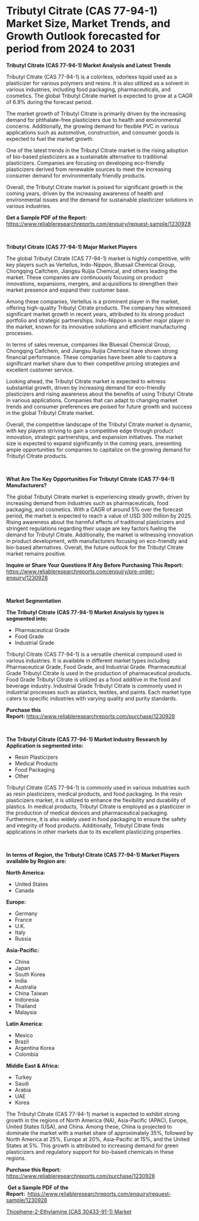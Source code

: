 <p><h1>Tributyl Citrate (CAS 77-94-1) Market Size, Market Trends, and Growth Outlook forecasted for period from 2024 to 2031</h1></p><p><strong>Tributyl Citrate (CAS 77-94-1) Market Analysis and Latest Trends</strong></p>
<p><p>Tributyl Citrate (CAS 77-94-1) is a colorless, odorless liquid used as a plasticizer for various polymers and resins. It is also utilized as a solvent in various industries, including food packaging, pharmaceuticals, and cosmetics. The global Tributyl Citrate market is expected to grow at a CAGR of 6.9% during the forecast period.</p><p>The market growth of Tributyl Citrate is primarily driven by the increasing demand for phthalate-free plasticizers due to health and environmental concerns. Additionally, the growing demand for flexible PVC in various applications such as automotive, construction, and consumer goods is expected to fuel the market growth.</p><p>One of the latest trends in the Tributyl Citrate market is the rising adoption of bio-based plasticizers as a sustainable alternative to traditional plasticizers. Companies are focusing on developing eco-friendly plasticizers derived from renewable sources to meet the increasing consumer demand for environmentally friendly products.</p><p>Overall, the Tributyl Citrate market is poised for significant growth in the coming years, driven by the increasing awareness of health and environmental issues and the demand for sustainable plasticizer solutions in various industries.</p></p>
<p><strong>Get a Sample PDF of the Report:&nbsp;</strong> <a href="https://www.reliableresearchreports.com/enquiry/request-sample/1230928">https://www.reliableresearchreports.com/enquiry/request-sample/1230928</a></p>
<p>&nbsp;</p>
<p><strong>Tributyl Citrate (CAS 77-94-1) Major Market Players</strong></p>
<p><p>The global Tributyl Citrate (CAS 77-94-1) market is highly competitive, with key players such as Vertellus, Indo-Nippon, Bluesail Chemical Group, Chongqing Caifchem, Jiangsu Ruijia Chemical, and others leading the market. These companies are continuously focusing on product innovations, expansions, mergers, and acquisitions to strengthen their market presence and expand their customer base.</p><p>Among these companies, Vertellus is a prominent player in the market, offering high-quality Tributyl Citrate products. The company has witnessed significant market growth in recent years, attributed to its strong product portfolio and strategic partnerships. Indo-Nippon is another major player in the market, known for its innovative solutions and efficient manufacturing processes.</p><p>In terms of sales revenue, companies like Bluesail Chemical Group, Chongqing Caifchem, and Jiangsu Ruijia Chemical have shown strong financial performance. These companies have been able to capture a significant market share due to their competitive pricing strategies and excellent customer service.</p><p>Looking ahead, the Tributyl Citrate market is expected to witness substantial growth, driven by increasing demand for eco-friendly plasticizers and rising awareness about the benefits of using Tributyl Citrate in various applications. Companies that can adapt to changing market trends and consumer preferences are poised for future growth and success in the global Tributyl Citrate market.</p><p>Overall, the competitive landscape of the Tributyl Citrate market is dynamic, with key players striving to gain a competitive edge through product innovation, strategic partnerships, and expansion initiatives. The market size is expected to expand significantly in the coming years, presenting ample opportunities for companies to capitalize on the growing demand for Tributyl Citrate products.</p></p>
<p>&nbsp;</p>
<p><strong>What Are The Key Opportunities For Tributyl Citrate (CAS 77-94-1) Manufacturers?</strong></p>
<p><p>The global Tributyl Citrate market is experiencing steady growth, driven by increasing demand from industries such as pharmaceuticals, food packaging, and cosmetics. With a CAGR of around 5% over the forecast period, the market is expected to reach a value of USD 300 million by 2025. Rising awareness about the harmful effects of traditional plasticizers and stringent regulations regarding their usage are key factors fueling the demand for Tributyl Citrate. Additionally, the market is witnessing innovation in product development, with manufacturers focusing on eco-friendly and bio-based alternatives. Overall, the future outlook for the Tributyl Citrate market remains positive.</p></p>
<p><strong>Inquire or Share Your Questions If Any Before Purchasing This Report:</strong> <a href="https://www.reliableresearchreports.com/enquiry/pre-order-enquiry/1230928">https://www.reliableresearchreports.com/enquiry/pre-order-enquiry/1230928</a></p>
<p>&nbsp;</p>
<p><strong>Market Segmentation</strong></p>
<p><strong>The Tributyl Citrate (CAS 77-94-1) Market Analysis by types is segmented into:</strong></p>
<p><ul><li>Pharmaceutical Grade</li><li>Food Grade</li><li>Industrial Grade</li></ul></p>
<p><p>Tributyl Citrate (CAS 77-94-1) is a versatile chemical compound used in various industries. It is available in different market types including Pharmaceutical Grade, Food Grade, and Industrial Grade. Pharmaceutical Grade Tributyl Citrate is used in the production of pharmaceutical products. Food Grade Tributyl Citrate is utilized as a food additive in the food and beverage industry. Industrial Grade Tributyl Citrate is commonly used in industrial processes such as plastics, textiles, and paints. Each market type caters to specific industries with varying quality and purity standards.</p></p>
<p><strong>Purchase this Report:&nbsp;</strong><a href="https://www.reliableresearchreports.com/purchase/1230928">https://www.reliableresearchreports.com/purchase/1230928</a></p>
<p>&nbsp;</p>
<p><strong>The Tributyl Citrate (CAS 77-94-1) Market Industry Research by Application is segmented into:</strong></p>
<p><ul><li>Resin Plasticizers</li><li>Medical Products</li><li>Food Packaging</li><li>Other</li></ul></p>
<p><p>Tributyl Citrate (CAS 77-94-1) is commonly used in various industries such as resin plasticizers, medical products, and food packaging. In the resin plasticizers market, it is utilized to enhance the flexibility and durability of plastics. In medical products, Tributyl Citrate is employed as a plasticizer in the production of medical devices and pharmaceutical packaging. Furthermore, it is also widely used in food packaging to ensure the safety and integrity of food products. Additionally, Tributyl Citrate finds applications in other markets due to its excellent plasticizing properties.</p></p>
<p>&nbsp;</p>
<p><strong>In terms of Region, the Tributyl Citrate (CAS 77-94-1) Market Players available by Region are:</strong></p>
<p>
    <p> <strong> North America: </strong>
        <ul>
            <li>United States</li>
            <li>Canada</li>
        </ul>
        </p> 
    <p> <strong> Europe: </strong>
        <ul>
            <li>Germany</li>
            <li>France</li>
            <li>U.K.</li>
            <li>Italy</li>
            <li>Russia</li>
        </ul>
        </p> 
    <p> <strong> Asia-Pacific: </strong>
        <ul>
            <li>China</li>
            <li>Japan</li>
            <li>South Korea</li>
            <li>India</li>
            <li>Australia</li>
            <li>China Taiwan</li>
            <li>Indonesia</li>
            <li>Thailand</li>
            <li>Malaysia</li>
        </ul>
        </p> 
    <p> <strong> Latin America: </strong>
        <ul>
            <li>Mexico</li>
            <li>Brazil</li>
            <li>Argentina Korea</li>
            <li>Colombia</li>
        </ul>
        </p> 
    <p> <strong> Middle East & Africa: </strong>
        <ul>
            <li>Turkey</li>
            <li>Saudi</li>
            <li>Arabia</li>
            <li>UAE</li>
            <li>Korea</li>
        </ul>
    </p>
    </p>
<p><p>The Tributyl Citrate (CAS 77-94-1) market is expected to exhibit strong growth in the regions of North America (NA), Asia-Pacific (APAC), Europe, United States (USA), and China. Among these, China is projected to dominate the market with a market share of approximately 35%, followed by North America at 25%, Europe at 20%, Asia-Pacific at 15%, and the United States at 5%. This growth is attributed to increasing demand for green plasticizers and regulatory support for bio-based chemicals in these regions.</p></p>
<p><strong>Purchase this Report: </strong><a href="https://www.reliableresearchreports.com/purchase/1230928">https://www.reliableresearchreports.com/purchase/1230928</a></p>
<p>&nbsp;<strong>Get a Sample PDF of the Report:&nbsp;&nbsp;</strong><a href="https://www.reliableresearchreports.com/enquiry/request-sample/1230928">https://www.reliableresearchreports.com/enquiry/request-sample/1230928</a></p>
<p><strong></strong></p>
<p><p><a href="https://github.com/Angelnienowdseej3e45z3p8c/Market-Research-Report-List-1/blob/main/thiophene-2-ethylamine-cas-30433-91-1-market.md">Thiophene-2-Ethylamine (CAS 30433-91-1) Market</a></p></p>